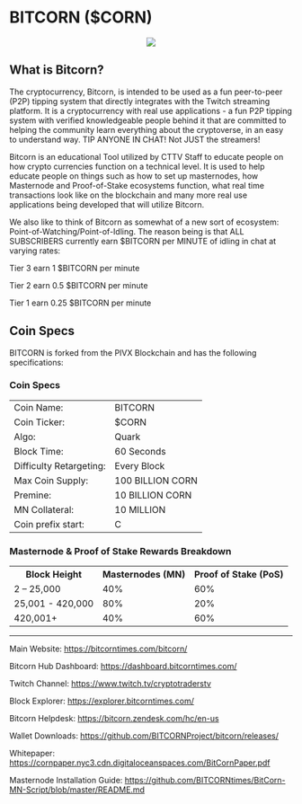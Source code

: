BITCORN ($CORN)
===================

<p align="center">
<img src="https://bitcorntimes.com/assets/img/Bitcorn-Banner-GHv2.jpg"></p>

What is Bitcorn?
----------------

The cryptocurrency, Bitcorn, is intended to be used as a fun peer-to-peer (P2P) tipping system that directly integrates with the Twitch streaming platform. It is a cryptocurrency with real use applications - a fun P2P tipping system with verified knowledgeable people behind it that are committed to helping the community learn everything about the cryptoverse, in an easy to understand way. TIP ANYONE IN CHAT! Not JUST the streamers!

Bitcorn is an educational Tool utilized by CTTV Staff to educate people on how crypto currencies function on a technical level. It is used to help educate people on things such as how to set up masternodes, how Masternode and Proof-of-Stake ecosystems function, what real time transactions look like on the blockchain and many more real use applications being developed that will utilize Bitcorn. 

We also like to think of Bitcorn as somewhat of a new sort of ecosystem:  Point-of-Watching/Point-of-Idling. The reason being is that ALL SUBSCRIBERS currently earn $BITCORN per MINUTE of idling in chat at varying rates:

Tier 3 earn 1 $BITCORN per minute

Tier 2 earn 0.5 $BITCORN per minute

Tier 1 earn 0.25 $BITCORN per minute

Coin Specs
-----
BITCORN is forked from the PIVX Blockchain and has the following specifications:

### Coin Specs
<table>
<tr><td>Coin Name:</td><td>BITCORN</td></tr>
<tr><td>Coin Ticker:</td><td>$CORN</td></tr> 
<tr><td>Algo:</td><td>Quark</td></tr>
<tr><td>Block Time:</td><td>60 Seconds</td></tr>
<tr><td>Difficulty Retargeting:</td><td>Every Block</td></tr>
<tr><td>Max Coin Supply:</td><td>100 BILLION CORN</td></tr>
<tr><td>Premine:</td><td>10 BILLION CORN</td></tr>
<tr><td>MN Collateral:</td><td>10 MILLION</td></tr>
<tr><td>Coin prefix start:</td><td>C</td></tr>    
</table>

### Masternode & Proof of Stake Rewards Breakdown
<table>
<th>Block Height</th><th>Masternodes (MN)</th><th>Proof of Stake (PoS)</th>
<tr><td>2 – 25,000</td><td>40%</td><td>60%</td></tr>
<tr><td>25,001 - 420,000</td><td>80%</td><td>20%</td></tr>
<tr><td>420,001+</td><td>40%</td><td>60%</td></tr>
</table>

----------------

Main Website: https://bitcorntimes.com/bitcorn/

Bitcorn Hub Dashboard: https://dashboard.bitcorntimes.com/

Twitch Channel: https://www.twitch.tv/cryptotraderstv

Block Explorer: https://explorer.bitcorntimes.com/

Bitcorn Helpdesk: https://bitcorn.zendesk.com/hc/en-us

Wallet Downloads: https://github.com/BITCORNProject/bitcorn/releases/

Whitepaper: https://cornpaper.nyc3.cdn.digitaloceanspaces.com/BitCornPaper.pdf

Masternode Installation Guide: https://github.com/BITCORNtimes/BitCorn-MN-Script/blob/master/README.md
